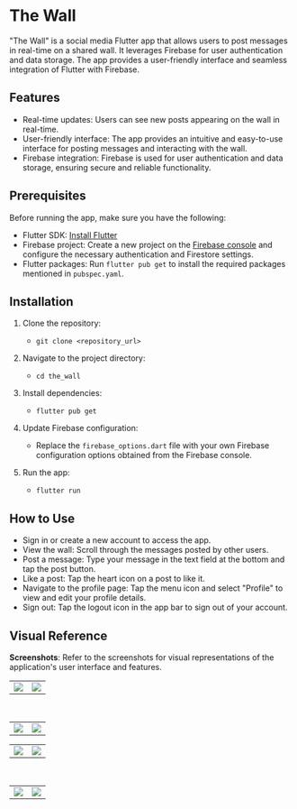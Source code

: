 # The Wall

"The Wall" is a social media Flutter app that allows users to post messages in real-time on a shared wall. It leverages Firebase for user authentication and data storage. The app provides a user-friendly interface and seamless integration of Flutter with Firebase.

## Features

- Real-time updates: Users can see new posts appearing on the wall in real-time.
- User-friendly interface: The app provides an intuitive and easy-to-use interface for posting messages and interacting with the wall.
- Firebase integration: Firebase is used for user authentication and data storage, ensuring secure and reliable functionality.

## Prerequisites

Before running the app, make sure you have the following:

- Flutter SDK: [Install Flutter](https://flutter.dev/docs/get-started/install)
- Firebase project: Create a new project on the [Firebase console](https://console.firebase.google.com/) and configure the necessary authentication and Firestore settings.
- Flutter packages: Run `flutter pub get` to install the required packages mentioned in `pubspec.yaml`.

## Installation

1. Clone the repository:
   - `git clone <repository_url>`

2. Navigate to the project directory:
   - `cd the_wall`

3. Install dependencies:
   - `flutter pub get`


4. Update Firebase configuration:
   - Replace the `firebase_options.dart` file with your own Firebase configuration options obtained from the Firebase console.

5. Run the app:
   - `flutter run`


## How to Use

- Sign in or create a new account to access the app.
- View the wall: Scroll through the messages posted by other users.
- Post a message: Type your message in the text field at the bottom and tap the post button.
- Like a post: Tap the heart icon on a post to like it.
- Navigate to the profile page: Tap the menu icon and select "Profile" to view and edit your profile details.
- Sign out: Tap the logout icon in the app bar to sign out of your account.

## Visual Reference
**Screenshots**: Refer to the screenshots for visual representations of the application's user interface and features. 
  
<table>

  <tr>
    <td valign="top"><img src="https://github.com/ganesh-vallabhareddy/The-Wall-/assets/110174850/adf29df8-11f0-4ae8-ac35-4e143c0c3a3a"></td>
    <td valign="top"><img src="https://github.com/ganesh-vallabhareddy/The-Wall-/assets/110174850/d6bd98ed-5907-4326-b958-bafd650041ee"></td>
    </td>
  </tr>
 </table>
<table>
&nbsp;
  <tr>
    <td valign="top"><img src="https://github.com/ganesh-vallabhareddy/The-Wall-/assets/110174850/a5003ae7-8905-4289-a21d-9554bccde4ad"></td>
    <td valign="top"><img src="https://github.com/ganesh-vallabhareddy/The-Wall-/assets/110174850/5ea1824d-5d16-46c7-908c-f8a1e5fdce43"></td>
    </td>
  </tr>
 </table>
<table>

  <tr>
    <td valign="top"><img src="https://github.com/ganesh-vallabhareddy/The-Wall-/assets/110174850/3b8729ce-0b5a-4452-89ae-3c0389e5c609"></td>
    <td valign="top"><img src="https://github.com/ganesh-vallabhareddy/The-Wall-/assets/110174850/448c583d-1455-451d-bee8-9e6436ebd3a7"></td>
    </td>
  </tr>
 </table>
<table>
&nbsp;
  <tr>
    <td valign="top"><img src="https://github.com/ganesh-vallabhareddy/The-Wall-/assets/110174850/c988862b-3885-4e2a-8f23-2b5deca746bc"></td>
    <td valign="top"><img src="https://github.com/ganesh-vallabhareddy/The-Wall-/assets/110174850/31daa226-1b5d-4f0a-9836-1eaae52551e3"></td>
    </td>
  </tr>
 </table>





